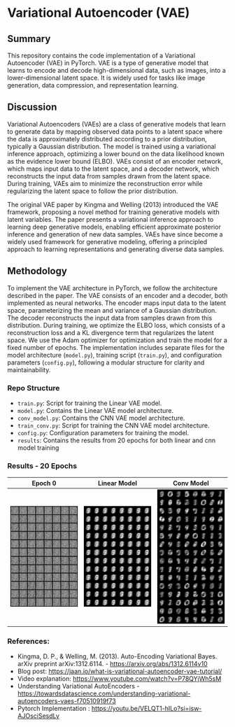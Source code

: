 # Variational Autoencoder (VAE)

## Summary

This repository contains the code implementation of a Variational Autoencoder (VAE) in PyTorch. VAE is a type of generative model that learns to encode and decode high-dimensional data, such as images, into a lower-dimensional latent space. It is widely used for tasks like image generation, data compression, and representation learning.


## Discussion

Variational Autoencoders (VAEs) are a class of generative models that learn to generate data by mapping observed data points to a latent space where the data is approximately distributed according to a prior distribution, typically a Gaussian distribution. The model is trained using a variational inference approach, optimizing a lower bound on the data likelihood known as the evidence lower bound (ELBO). VAEs consist of an encoder network, which maps input data to the latent space, and a decoder network, which reconstructs the input data from samples drawn from the latent space. During training, VAEs aim to minimize the reconstruction error while regularizing the latent space to follow the prior distribution.

The original VAE paper by Kingma and Welling (2013) introduced the VAE framework, proposing a novel method for training generative models with latent variables. The paper presents a variational inference approach to learning deep generative models, enabling efficient approximate posterior inference and generation of new data samples. VAEs have since become a widely used framework for generative modeling, offering a principled approach to learning representations and generating diverse data samples.



## Methodology

To implement the VAE architecture in PyTorch, we follow the architecture described in the paper. The VAE consists of an encoder and a decoder, both implemented as neural networks. The encoder maps input data to the latent space, parameterizing the mean and variance of a Gaussian distribution. The decoder reconstructs the input data from samples drawn from this distribution. During training, we optimize the ELBO loss, which consists of a reconstruction loss and a KL divergence term that regularizes the latent space. We use the Adam optimizer for optimization and train the model for a fixed number of epochs. The implementation includes separate files for the model architecture (`model.py`), training script (`train.py`), and configuration parameters (`config.py`), following a modular structure for clarity and maintainability.

### Repo Structure

- `train.py`: Script for training the Linear VAE model.
- `model.py`: Contains the Linear VAE model architecture.
- `conv_model.py`: Contains the CNN VAE model architecture.
- `train_conv.py`: Script for training the CNN VAE model architecture.
- `config.py`: Configuration parameters for training the model.
- `results`: Contains the results from 20 epochs for both linear and cnn model training

### Results - 20 Epochs

Epoch 0| Linear Model | Conv Model |
-----|---------------|-----------------|
![0](results/reconstructed_images_0.png)|![Linear_19](results/reconstructed_images_19.png)|![Conv_19](results/conv_reconstructed_images_19_400.png)|


### References:

- Kingma, D. P., & Welling, M. (2013). Auto-Encoding Variational Bayes. arXiv preprint arXiv:1312.6114. - https://arxiv.org/abs/1312.6114v10
- Blog post: https://jaan.io/what-is-variational-autoencoder-vae-tutorial/
- Video explanation: https://www.youtube.com/watch?v=P78QYjWh5sM
- Understanding Variational AutoEncoders - https://towardsdatascience.com/understanding-variational-autoencoders-vaes-f70510919f73
- Pytorch Implementation : https://youtu.be/VELQT1-hILo?si=isw-AJOsciSesdLy